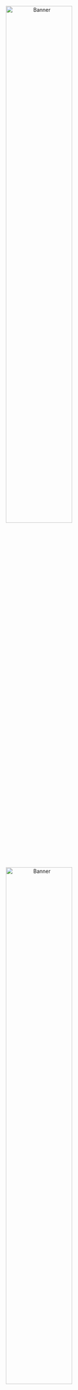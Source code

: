 <p id="begin" align="center">
    <img width="60%" src="https://user-images.githubusercontent.com/16124324/174399599-462c8ab7-e76d-4ea9-9589-022092ff0074.png#gh-dark-mode-only" alt="Banner" />
    <img width="60%" src="https://user-images.githubusercontent.com/16124324/174399545-b753a93e-3b5e-4ef5-8c16-0d7e4f012218.png#gh-light-mode-only" alt="Banner" />
    <br>
    <a href="https://nightly.link/iAmGio/pikt/workflows/maven/master/pikt.zip">
        <img width="35%" src="https://user-images.githubusercontent.com/16124324/174477531-eff55703-63df-474a-a617-a6e51293fb1c.svg" alt="Download">
    </a>
</p>
<br>

> _Ah a language to code by while listening to Pink Floyd_ - a guy from Reddit

> _This looks like it belongs on the list of those things I totally want to do if I ever become immortal_ - another guy from Reddit

---

<br>

Pikt is a pixel-based, Turing complete esoteric programming language that is able to generate fast and lightweight programs out of **aesthetically pleasant image sources**.  
Indeed, Pikt's most interesting feature is **flexibility**: every keyword, statement, function and operator
is linked to one - or more - color, easily customizable via [color schemes](core/src/main/resources/colors.properties).

<!--suppress HtmlDeprecatedAttribute -->
<p align="center">
  <br>
  <a href="https://www.youtube.com/watch?v=Wr7RJqqrw7s">
    <img width="55%" src="https://i.imgur.com/rYscSbe.png" alt="Video" /><br>
  </a>
  <br>
</p>
  
Pikt compiles executables via the Kotlin compiler, therefore compilation for both JVM and native* targets is available, along with runtime interpretation.

> Want to create your first Pikt program? **Check out the [wiki](https://github.com/iAmGio/pikt/wiki)**!

<!--suppress HtmlDeprecatedAttribute -->
<p align="center">
  <br>
  <a href="https://github.com/iAmGio/pikt/wiki/Fibonacci-breakdown">
    <img width="130" src="https://i.imgur.com/lytDoDv.png" alt="Fibonacci" /><br>
  </a>
  <i>A high-performance Fibonacci sequence algorithm.</i>
  <br><br>
  <a href="https://github.com/iAmGio/pikt/wiki/Prime-numbers-breakdown">
    <img width="130" src="https://i.imgur.com/bP5fuyc.png" alt="Prime numbers" /><br>
  </a>
  <i>A prime numbers algorithm.</i>
  <br><br>
  <a href="https://github.com/iAmGio/pikt/wiki/Insertion-sort-breakdown">
    <img width="200" src="https://i.imgur.com/2zNX4eT.png" alt="Insertion sort" /><br>
  </a>
  <i>An insertion sort algorithm.</i>
  <br><br>
  <a href="https://github.com/iAmGio/pikt/wiki/String-reverser-breakdown">
    <img width="130" src="https://i.imgur.com/4Kz9DsI.png" alt="Reverser" /><br></a>
  <i>A string reverser.</i>
  <br><br>
  <a href="https://github.com/iAmGio/pikt/wiki/Tree-breakdown">
    <img width="130" src="https://i.imgur.com/aKg4I59.png" alt="Tree" /><br></a>
  <i>A tree that prints "A tree!".</i>
</p>

These examples take advantage of [custom color schemes](core/src/test/resources/schemes).  
Click on the examples for a breakdown/explanation.

<br>

> **[How does Pikt work?](https://github.com/iAmGio/pikt/wiki/How-does-Pikt-work%3F)**

<br>

## Table of contents

- [Properties](#properties)
- [Settings arguments](#properties)
- [Command arguments](#command-arguments)
- [Building](#building)
- [Roadmap](#roadmap)

## Properties
The following properties define parameters needed by Pikt to run.  
Syntax: `java -Dproperty=value -jar pikt.jar -arguments`.  

- `-Dsource` source image file;


- `-Doutput` output name without extension. Defaults to the value of `source` if not specified;


- `-Dcolors` path to the `.properties` color scheme without extension.  
Default values will be used if not specified (not recommended);


- `-Dtargets` compilation targets divided by a comma. Only `jvm` is supported,
while `windows`, `osx` and `linux` compilation is currently disabled.


- `-Dlib` path to JAR libraries, including the bundled `stdlib.jar` file, divided by a comma.
If not specified, points by default to `./libraries/stdlib.jar`; 


- `-Djvmcompiler` path to the Kotlin/JVM (`kotlinc`) executable compiler. Required if `target` contains `jvm` or if `-interpret` is used;


- `-Dproject` optional path to a [project info](https://github.com/iAmGio/pikt/wiki/Project-info-file) YAML configuration.


- `-Dtask` optional [task]((https://github.com/iAmGio/pikt/wiki/Project-info-file)) name (defined within a project info configuration) to be executed.

## Settings arguments

The following arguments enable settings that affect Pikt's behavior.

- `-interpret` runs the generated code via the JVM compiler;


- `-printoutput` displays the generated Kotlin code;


- `-nocompile` prevents the generation of any executable file;


- `-pl[=type]` sets the active pixel logger type.
A pixel logger is responsible for printing pixels on screen,
for example in case of compile-time errors.  
If not set, it is disabled by default. If `type` is not specified, `rgb` is used.  
Available types:
  - `rgb`: prints each pixel as a square with its RGB color.
  Not all terminals support this;
  - `box`: prints each pixel in an ASCII box with its hex code inside.


- `-pixelinfo` adds information about pixel coordinates to the output code as comments;


- `-imgoutput=path` sets the output file for image-generating commands (see below). If not specified, defaults to the source image path followed by a suffix;  


- `-chainoutput` enables output chaining for image-generating commands: the output of a command becomes the input for the next one. It requires `-imgoutput` to be set.

## Command arguments

The following arguments execute tasks and exit when completed.  
These are handy shortcuts that replace several manual actions, such as image transformations, while being unrelated to code generation and compilation.

- `-downloadcompiler=type[,version]` downloads the zipped Kotlin compiler for the given platform (`jvm`, `windows`, `macos`, `linux`).   
`version` defaults to `1.6.10`.


- `-createscheme` creates a new [color scheme](core/src/main/resources/colors.properties) with default values.  
It automatically appends library colors too, e.g. the [stdlib scheme](stdlib/src/main/resources/colors.properties), loaded from `-Dlib`;


- `-exportscheme` generates a useful color palette image out of the given color scheme;


- `-recolorize[=method]` creates a copy of the source image (that relies on the default scheme) and adapts it to a custom scheme (specified by `-Dcolors`).  
`method` defines the way properties with more than one color are handled; it can be either `first` (default), `last` or `random`;


- `-standardize` creates a copy of the source image (that relies on a custom scheme) and adapts it to the default scheme;


- `-compact[=size]` creates a compacted copy of the source image with no whitespaces between pixels.  
If `size` is not specified, it will try to create a square-ish image.  
`size` can be defined via `w?h?`, where both `w`and `h` are optional (in case one is missing, it will be calculated the same way as before) (e.g. `w10h5`, `w10`, `h5`);


- `-decompact` creates a decompacted copy of the source image with one statement per line;


- `-standardecompact` runs `-standardize` + `-decompact`;


- `-colorswap=<swaps>` swaps colors from the source image.  
`swaps` is defined as `from1:to1,from2:to2,...` where `from` and `to` are hexadecimal colors; 


- `-mask=path` creates a masked copy of the source image, loading the mask image from `path`;


- `-strconvert=string` converts a string into a sequence of RGB (grayscale) values supported by Pikt and prints them out.  
  _See [Hello world!](https://github.com/iAmGio/pikt/wiki/Hello-world) for further information._  
For instance, `-strconvert="Hello Pikt!"` prints:
```
RGB:  72  101  108  108  111  32  80  105  107  116  33  
      H   e    l    l    o        P   i    k    t    !   
```

- `-welcome` runs `-createscheme`, `-exportscheme` (both on `colors`) and `-downloadcompiler=jvm`. Its output is already zipped in the downloadable archive.


More in-depth information about image transformation commands can be found [here](https://github.com/iAmGio/pikt/wiki/Image-transformation-commands).

## Building
The [downloadable archive](#begin) is already built off the latest GitHub commit.
If you wish to build it yourself from source simply run `mvn clean install`.

> **Tip:** setting your run configuration to execute `mvn clean install -pl stdlib -am` compiles the standard library before launching Pikt, in case you need to make frequent updates to it.   
If you are using IntelliJ IDEA consider importing configuration templates from the [runConfigurations](runConfigurations) folder.

## Roadmap

**Code**
- [x] Variables
- [ ] Constants
- [x] Function calls (both as part of expressions and standalone)
- [x] Function definition
- [x] If / else / if else
- [x] Lambdas (code blocks)
- [x] Operators (equality, logical and arithmetic)
- [x] Loops
  - [x] For-each
  - [x] Indexed for (for-each + `range` function)
  - [x] While
- [ ] Try/catch
- [x] Structs
- [x] [Standard library](stdlib) (work in progress, see [CONTRIBUTING](CONTRIBUTING.md) for contribution guidelines)
- [x] External libraries support (following certain standards, wiki in progress)

**Generation**
- [x] Compilation (JVM ~~and Native~~*)
- [x] Interpretation (JVM)
- [x] Error handling
- [ ] Runtime information

_* Native support is limited due to the lack of Kotlin/Native libraries and is being temporarily discontinued._